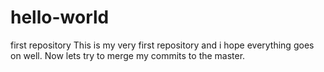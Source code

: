 # hello-world
first repository
This is my very first repository and i hope everything goes on well.
Now lets try to merge my commits to the master.

